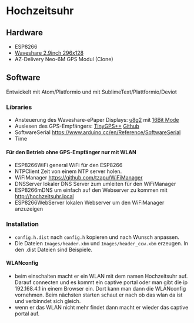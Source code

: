 # Hochzeitsuhr

## Hardware
* ESP8266
* [Waveshare 2.9inch 296x128](https://www.waveshare.com/wiki/2.9inch_e-Paper_Module)
* AZ-Delivery Neo-6M GPS Modul (Clone)

## Software
Entwickelt mit Atom/Platformio
und mit SublimeText/Plattformio/Deviot

### Libraries

* Ansteuerung des Waveshare-ePaper Displays:
  [u8g2](https://github.com/olikraus/u8g2) mit [16Bit Mode](https://github.com/olikraus/u8g2/wiki/u8g2setupcpp#16-bit-mode)
* Auslesen des GPS-Empfängers:
  [TinyGPS++](http://arduiniana.org/libraries/tinygpsplus/)
  [Github](https://github.com/mikalhart/TinyGPSPlus)
* SoftwareSerial https://www.arduino.cc/en/Reference/SoftwareSerial
* Time

#### Für den Betrieb ohne GPS-Empfänger nur mit WLAN
* ESP8266WiFi general WiFi für den ESP8266
* NTPClient Zeit von einem NTP server holen.
* WiFiManager https://github.com/tzapu/WiFiManager
* DNSServer lokaler DNS Server zum umleiten für den WiFiManager
* ESP8266mDNS um einfach auf den Webserver zu kommen mit http://hochzeitsuhr.local
* ESP8266WebServer lokalen Webserver um den WiFiManager anzuzeigen

### Installation

* `config.h.dist` nach `config.h` kopieren und nach Wunsch anpassen.
* Die Dateien `Images/header.xbm` und `Images/header_ccw.xbm` erzeugen. In den .dist Dateien sind Beispiele.

#### WLANconfig
* beim einschalten macht er ein WLAN mit dem namen Hochzeitsuhr auf. Darauf connecten und es kommt ein captive portal oder man gibt die ip 192.168.4.1 in einem Browser ein. Dort kann man dann die WLANconfig vornehmen. Beim nächsten starten schaut er nach ob das wlan da ist und verbinndet sich gleich.
* wenn er das WLAN nicht mehr findet dann macht er wieder das captive portal auf.
